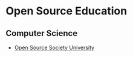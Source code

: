 # Open Source Education


## Computer Science
* [Open Source Society University](https://github.com/open-source-society/computer-science)